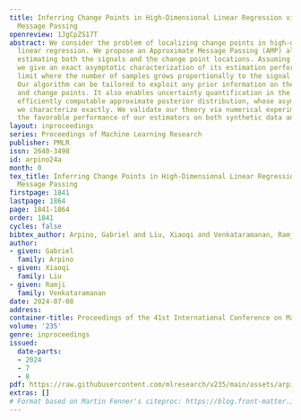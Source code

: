 ```yaml
---
title: Inferring Change Points in High-Dimensional Linear Regression via Approximate
  Message Passing
openreview: 1JgCpZS17T
abstract: We consider the problem of localizing change points in high-dimensional
  linear regression. We propose an Approximate Message Passing (AMP) algorithm for
  estimating both the signals and the change point locations. Assuming Gaussian covariates,
  we give an exact asymptotic characterization of its estimation performance in the
  limit where the number of samples grows proportionally to the signal dimension.
  Our algorithm can be tailored to exploit any prior information on the signal, noise,
  and change points. It also enables uncertainty quantification in the form of an
  efficiently computable approximate posterior distribution, whose asymptotic form
  we characterize exactly. We validate our theory via numerical experiments, and demonstrate
  the favorable performance of our estimators on both synthetic data and images.
layout: inproceedings
series: Proceedings of Machine Learning Research
publisher: PMLR
issn: 2640-3498
id: arpino24a
month: 0
tex_title: Inferring Change Points in High-Dimensional Linear Regression via Approximate
  Message Passing
firstpage: 1841
lastpage: 1864
page: 1841-1864
order: 1841
cycles: false
bibtex_author: Arpino, Gabriel and Liu, Xiaoqi and Venkataramanan, Ramji
author:
- given: Gabriel
  family: Arpino
- given: Xiaoqi
  family: Liu
- given: Ramji
  family: Venkataramanan
date: 2024-07-08
address:
container-title: Proceedings of the 41st International Conference on Machine Learning
volume: '235'
genre: inproceedings
issued:
  date-parts:
  - 2024
  - 7
  - 8
pdf: https://raw.githubusercontent.com/mlresearch/v235/main/assets/arpino24a/arpino24a.pdf
extras: []
# Format based on Martin Fenner's citeproc: https://blog.front-matter.io/posts/citeproc-yaml-for-bibliographies/
---
```

